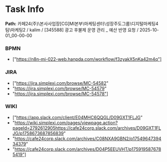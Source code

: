 # Task Info

**Path:** 카페24(주)\본사사업장\[CG]MI본부\마케팅센터\성장주도그룹\디지털마케팅4팀\마케팅2 / kalim / [345588] 광고 후불제 운영 관리 _ 예산 반영 요청 / 2025-10-01_00-00-00

### BPMN
- ["https://n8n-mi-022-web.hanpda.com/workflow/f3zyakX5nKa42m4q"]

### JIRA
- ["https://jira.simplexi.com/browse/MC-54582"
- "https://jira.simplexi.com/browse/MC-54579"
- "https://jira.simplexi.com/browse/MC-54578"]

### WIKI
- ["https://app.slack.com/client/E04MHC6QQGL/D09GXT1FLJG"
- "https://wiki.simplexi.com/pages/viewpage.action?pageId=2792612905https://cafe24corp.slack.com/archives/D09GXT1FLJG/p1758673687856839"
- "https://cafe24corp.slack.com/archives/C08NXA9GBN2/p1754964739434379"
- "https://cafe24corp.slack.com/archives/D04P5EEUVHT/p1759195876785419"]

